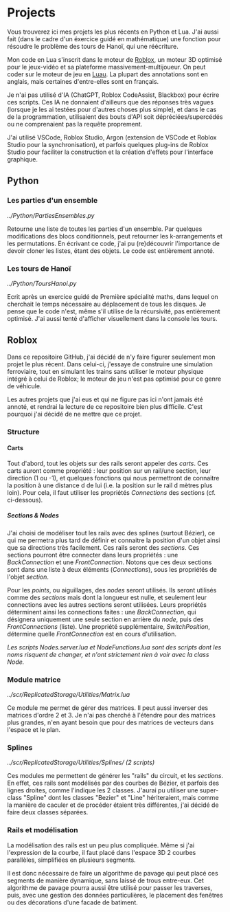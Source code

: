 # Projects

Vous trouverez ici mes projets les plus récents en Python et Lua. J'ai aussi fait (dans le cadre d'un éxercice guidé en mathématique) une fonction pour résoudre le problème des tours de Hanoï, qui une réécriture. 

Mon code en Lua s'inscrit dans le moteur de [Roblox](https://create.roblox.com/docs/fr-fr/platform), un moteur 3D optimisé pour le jeux-vidéo et sa plateforme massivement-multijoueur. On peut coder sur le moteur de jeu en [Luau](https://luau-lang.org/). La plupart des annotations sont en anglais, mais certaines d'entre-elles sont en français. 

Je n'ai pas utilisé d'IA (ChatGPT, Roblox CodeAssist, Blackbox) pour écrire ces scripts. Ces IA ne donnaient d'ailleurs que des réponses très vagues (lorsque je les ai testées pour d'autres choses plus simple), et dans le cas de la programmation, utilisaient des bouts d'API soit dépréciées/supercédés ou ne comprenaient pas la requête proprement.

J'ai utilisé VSCode, Roblox Studio, Argon (extension de VSCode et Roblox Studio pour la synchronisation), et parfois quelques plug-ins de Roblox Studio pour faciliter la construction et la création d'effets pour l'interface graphique.

## Python

### Les parties d'un ensemble
*../Python/PartiesEnsembles.py*

Retourne une liste de toutes les parties d'un ensemble. Par quelques modifications des blocs conditionnels, peut retourner les k-arrangements et les permutations. En écrivant ce code, j'ai pu (re)découvrir l'importance de devoir cloner les listes, étant des objets. Le code est entièrement annoté.

### Les tours de Hanoï
*../Python/ToursHanoi.py*

Ecrit après un exercice guidé de Première spécialité maths, dans lequel on cherchait le temps nécessaire au déplacement de tous les disques. Je pense que le code n'est, même s'il utilise de la récursivité, pas entièrement optimisé. J'ai aussi tenté d'afficher visuellement dans la console les tours.

## Roblox

Dans ce repositoire GitHub, j'ai décidé de n'y faire figurer seulement mon projet le plus récent. Dans celui-ci, j'essaye de construire une simulation ferroviaire, tout en simulant les trains sans utiliser le moteur physique intégré à celui de Roblox; le moteur de jeu n'est pas optimisé pour ce genre de véhicule.

Les autres projets que j'ai eus et qui ne figure pas ici n'ont jamais été annoté, et rendrai la lecture de ce repositoire bien plus difficile. C'est pourquoi j'ai décidé de ne mettre que ce projet.

### Structure

#### Carts

Tout d'abord, tout les objets sur des rails seront appeler des *carts*. Ces carts auront comme propriété : leur position sur un rail/une section, leur direction (1 ou -1), et quelques fonctions qui nous permettront de connaitre la position à une distance d de lui (i.e. la position sur le rail d mètres plus loin). Pour cela, il faut utiliser les propriétés *Connections* des sections (cf. ci-dessous).

##### Sections & Nodes

J'ai choisi de modéliser tout les rails avec des splines (surtout Bézier), ce qui me permetra plus tard de définir et connaitre la position d'un objet ainsi que sa directions très facilement. Ces rails seront des *sections*. Ces sections pourront être connecter dans leurs propriétés : une *BackConnection* et une *FrontConnection*. Notons que ces deux sections sont dans une liste à deux éléments (*Connections*), sous les propriétés de l'objet *section*.

Pour les *points*, ou aiguillages, des *nodes* seront utilisés. Ils seront utilisés comme des *sections* mais dont la longueur est nulle, et seulement leur connections avec les autres sections seront utilisées. Leurs propriétés déterminent ainsi les connections faites : une *BackConnection*, qui désignera uniquement une seule section en arrière du *node*, puis des *FrontConnections* (liste). Une propriété supplémentaire, *SwitchPosition*, détermine quelle *FrontConnection* est en cours d'utilisation.

*Les scripts Nodes.server.lua et NodeFunctions.lua sont des scripts dont les noms risquent de changer, et n'ont strictement rien à voir avec la class Node.*

#### 

### Module matrice
*../scr/ReplicatedStorage/Utilities/Matrix.lua*

Ce module me permet de gérer des matrices. Il peut aussi inverser des matrices d'ordre 2 et 3. Je n'ai pas cherché à l'étendre pour des matrices plus grandes, n'en ayant besoin que pour des matrices de vecteurs dans l'espace et le plan.

### Splines
*../scr/ReplicatedStorage/Utilities/Splines/ (2 scripts)*

Ces modules me permettent de générer les "rails" du circuit, et les *sections*. En effet, ces rails sont modélisés par des courbes de Bézier, et parfois des lignes droites, comme l'indique les 2 classes. J'aurai pu utiliser une super-class "Spline" dont les classes "Bezier" et "Line" hériteraient, mais comme la manière de caculer et de procéder étaient très différentes, j'ai décidé de faire deux classes séparées.

### Rails et modélisation

La modélisation des rails est un peu plus compliquée. Même si j'ai l'expression de la courbe, il faut placé dans l'espace 3D 2 courbes parallèles, simplifiées en plusieurs segments. 

Il est donc nécessaire de faire un algorithme de pavage qui peut placé ces segments de manière dynamique, sans laissé de trous entre-eux. Cet algorithme de pavage pourra aussi être utilisé pour passer les traverses, puis, avec une gestion des données particulières, le placement des fenêtres ou des décorations d'une facade de batiment.